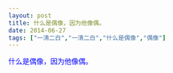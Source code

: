 ```yaml
---
layout: post
title: 什么是偶像，因为他像偶。
date: 2014-06-27
tags: ["一清二白","一清二白","什么是偶像","偶像"]
---
```


<!-- build time:Sat Jun 23 2018 12:05:15 GMT+0800 (中国标准时间) -->

<span style="color:#00f">什么是偶像，因为他像偶。</span>
<!-- rebuild by neat -->